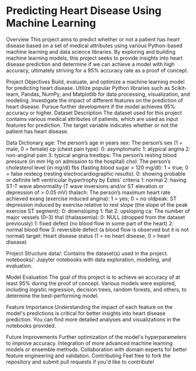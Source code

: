 # Predicting Heart Disease Using Machine Learning

Overview
This project aims to predict whether or not a patient has heart disease based on a set of medical attributes using various Python-based machine learning and data science libraries. By exploring and building machine learning models, this project seeks to provide insights into heart disease prediction and determine if we can achieve a model with high accuracy, ultimately striving for a 95% accuracy rate as a proof of concept.

Project Objectives
Build, evaluate, and optimize a machine learning model for predicting heart disease.
Utilize popular Python libraries such as Scikit-learn, Pandas, NumPy, and Matplotlib for data processing, visualization, and modeling.
Investigate the impact of different features on the prediction of heart disease.
Pursue further development if the model achieves 95% accuracy or higher.
Dataset Description
The dataset used for this project contains various medical attributes of patients, which are used as input features for prediction. The target variable indicates whether or not the patient has heart disease.

Data Dictionary
age: The person’s age in years
sex: The person’s sex (1 = male, 0 = female)
cp (chest pain type):
0: asymptomatic
1: atypical angina
2: non-anginal pain
3: typical angina
trestbps: The person’s resting blood pressure (in mm Hg on admission to the hospital)
chol: The person’s cholesterol level (in mg/dl)
fbs (fasting blood sugar > 120 mg/dl): 1 = true; 0 = false
restecg (resting electrocardiographic results):
0: showing probable or definite left ventricular hypertrophy by Estes' criteria
1: normal
2: having ST-T wave abnormality (T wave inversions and/or ST elevation or depression of > 0.05 mV)
thalach: The person’s maximum heart rate achieved
exang (exercise induced angina): 1 = yes; 0 = no
oldpeak: ST depression induced by exercise relative to rest
slope (the slope of the peak exercise ST segment):
0: downsloping
1: flat
2: upsloping
ca: The number of major vessels (0–3)
thal (thalassemia):
0: NULL (dropped from the dataset previously)
1: fixed defect (no blood flow in some part of the heart)
2: normal blood flow
3: reversible defect (a blood flow is observed but it is not normal)
target: Heart disease status (1 = no heart disease, 0 = heart disease)


Project Structure
data/: Contains the dataset(s) used in the project.
notebooks/: Jupyter notebooks with data exploration, modeling, and evaluation.

Model Evaluation
The goal of this project is to achieve an accuracy of at least 95% during the proof of concept. Various models were explored, including logistic regression, decision trees, random forests, and others, to determine the best-performing model.

Feature Importance
Understanding the impact of each feature on the model's predictions is critical for better insights into heart disease prediction. You can find more detailed analyses and visualizations in the notebooks provided.

Future Improvements
Further optimization of the model's hyperparameters to improve accuracy.
Integration of more advanced machine learning models or ensemble methods.
Collaboration with domain experts for better feature engineering and validation.
Contributing
Feel free to fork the repository and submit pull requests if you'd like to contribute!
